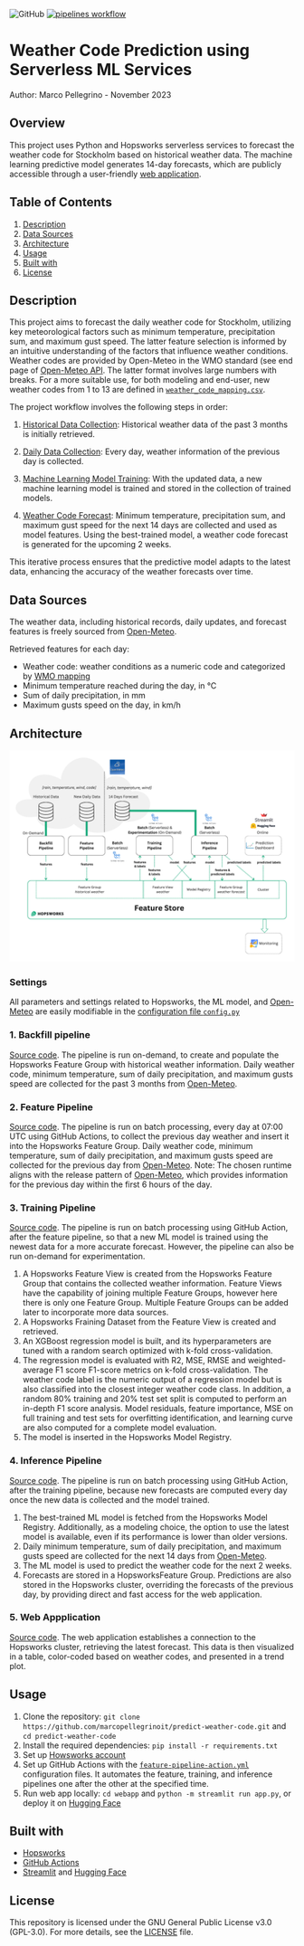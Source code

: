![GitHub](https://img.shields.io/badge/license-GPL--3.0-blue) [![pipelines workflow](https://github.com/marcopellegrinoit/predict-weather-code/actions/workflows/pipelines-action.yml/badge.svg)](https://github.com/marcopellegrinoit/predict-weather-code/actions/workflows/pipelines-action.yml)


# Weather Code Prediction using Serverless ML Services

Author: Marco Pellegrino - November 2023

## Overview

This project uses Python and Hopsworks serverless services to forecast the weather code for Stockholm based on historical weather data. The machine learning predictive model generates 14-day forecasts, which are publicly accessible through a user-friendly [web application](https://huggingface.co/spaces/marcopellegrino/predict-weather-code).

## Table of Contents

1.  [Description](#description)
2.  [Data Sources](#data-sources)
3.  [Architecture](#architecture)
4.  [Usage](#usage)
5.  [Built with](#built-with)
6.  [License](#license)

## Description

This project aims to forecast the daily weather code for Stockholm, utilizing key meteorological factors such as minimum temperature, precipitation sum, and maximum gust speed. The latter feature selection is informed by an intuitive understanding of the factors that influence weather conditions.
Weather codes are provided by Open-Meteo in the WMO standard (see end page of [Open-Meteo API](https://open-meteo.com/en/docs). The latter format involves large numbers with breaks. For a more suitable use, for both modeling and end-user, new weather codes from 1 to 13 are defined in [`weather_code_mapping.csv`](resources/weather_code_mapping.csv).

The project workflow involves the following steps in order:

1. [Historical Data Collection](#1-backfill-pipeline): Historical weather data of the past 3 months is initially retrieved.

2. [Daily Data Collection](#2-feature-pipeline): Every day, weather information of the previous day is collected.

3. [Machine Learning Model Training](#3-training-pipeline): With the updated data, a new machine learning model is trained and stored in the collection of trained models.

4. [Weather Code Forecast](#4-inference-pipeline): Minimum temperature, precipitation sum, and maximum gust speed for the next 14 days are collected and used as model features. Using the best-trained model, a weather code forecast is generated for the upcoming 2 weeks.

This iterative process ensures that the predictive model adapts to the latest data, enhancing the accuracy of the weather forecasts over time.

## Data Sources

The weather data, including historical records, daily updates, and forecast features is freely sourced from [Open-Meteo](https://open-meteo.com/en/docs).

Retrieved features for each day:

*   Weather code: weather conditions as a numeric code and categorized by [WMO mapping](resources/weather_code_mapping.csv)
*   Minimum temperature reached during the day, in °C
*   Sum of daily precipitation, in mm
*   Maximum gusts speed on the day, in km/h

## Architecture

![Achitecture diagram](diagram.png)

### Settings
All parameters and settings related to Hopsworks, the ML model, and [Open-Meteo](https://open-meteo.com/en/docs) are easily modifiable in the  [configuration file `config.py`](config.py)

### 1. Backfill pipeline
[Source code](notebooks/1_weather_code_feature_backfill.ipynb).
The pipeline is run on-demand, to create and populate the Hopsworks Feature Group with historical weather information.
Daily weather code, minimum temperature, sum of daily precipitation, and maximum gusts speed are collected for the past 3 months from [Open-Meteo](https://open-meteo.com/en/docs).

### 2. Feature Pipeline
[Source code](notebooks/2_weather_code_feature_pipeline.ipynb).
The pipeline is run on batch processing, every day at 07:00 UTC using GitHub Actions, to collect the previous day weather and insert it into the Hopsworks Feature Group.
Daily weather code, minimum temperature, sum of daily precipitation, and maximum gusts speed are collected for the previous day from [Open-Meteo](https://open-meteo.com/en/docs).
Note: The chosen runtime aligns with the release pattern of [Open-Meteo](https://open-meteo.com/en/docs), which provides information for the previous day within the first 6 hours of the day.

### 3. Training Pipeline
[Source code](notebooks/3_weather_code_training_pipeline.ipynb).
The pipeline is run on batch processing using GitHub Action, after the feature pipeline, so that a new ML model is trained using the newest data for a more accurate forecast. However, the pipeline can also be run on-demand for experimentation.
1. A Hopsworks Feature View is created from the Hopsworks Feature Group that contains the collected weather information. Feature Views have the capability of joining multiple Feature Groups, however here there is only one Feature Group. Multiple Feature Groups can be added later to incorporate more data sources.
2. A Hopsworks Fraining Dataset from the Feature View is created and retrieved.
3. An XGBoost regression model is built, and its hyperparameters are tuned with a random search optimized with k-fold cross-validation.
4. The regression model is evaluated with R2, MSE, RMSE and weighted-average F1 score F1-score metrics on k-fold cross-validation. The weather code label is the numeric output of a regression model but is also classified into the closest integer weather code class. In addition, a random 80% training and 20% test set split is computed to perform an in-depth F1 score analysis. Model residuals, feature importance, MSE on full training and test sets for overfitting identification, and learning curve are also computed for a complete model evaluation.
5. The model is inserted in the Hopsworks Model Registry.

### 4. Inference Pipeline
[Source code](notebooks/4_weather_code_batch_inference.ipynb).
The pipeline is run on batch processing using GitHub Action, after the training pipeline, because new forecasts are computed every day once the new data is collected and the model trained.
1. The best-trained ML model is fetched from the Hopsworks Model Registry. Additionally, as a modeling choice, the option to use the latest model is available, even if its performance is lower than older versions.
3. Daily minimum temperature, sum of daily precipitation, and maximum gusts speed are collected for the next 14 days from [Open-Meteo](https://open-meteo.com/en/docs).
4. The ML model is used to predict the weather code for the next 2 weeks.
5. Forecasts are stored in a HopsworksFeature Group. Predictions are also stored in the Hopsworks cluster, overriding the forecasts of the previous day, by providing direct and fast access for the web application.

### 5. Web Appplication
[Source code](webapp/app.py).
The web application establishes a connection to the Hopsworks cluster, retrieving the latest forecast. This data is then visualized in a table, color-coded based on weather codes, and presented in a trend plot.

## Usage

1. Clone the repository: `git clone https://github.com/marcopellegrinoit/predict-weather-code.git` and `cd predict-weather-code`
2. Install the required dependencies: `pip install -r requirements.txt`
3. Set up [Howsworks account](https://app.hopsworks.ai/)
4. Set up GitHub Actions with the [`feature-pipeline-action.yml`](.github/workflows/pipelines-action.yml) configuration files. It automates the feature, training, and inference pipelines one after the other at the specified time.
5. Run web app locally: `cd webapp` and `python -m streamlit run app.py`, or deploy it on [Hugging Face](https://huggingface.co/)

## Built with

*   [Hopsworks](https://www.hopsworks.ai/)
*   [GitHub Actions](https://github.com/features/actions)
*   [Streamlit](https://streamlit.io/) and [Hugging Face](https://huggingface.co/)

## License

This repository is licensed under the GNU General Public License v3.0 (GPL-3.0). For more details, see the [LICENSE](LICENSE) file.
